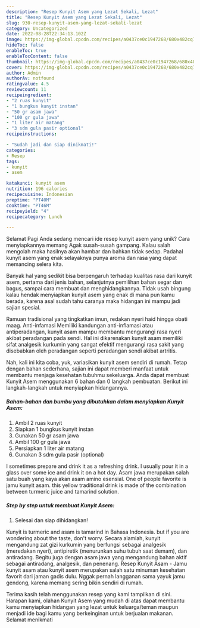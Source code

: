 ```yaml
---
description: "Resep Kunyit Asem yang Lezat Sekali, Lezat"
title: "Resep Kunyit Asem yang Lezat Sekali, Lezat"
slug: 930-resep-kunyit-asem-yang-lezat-sekali-lezat
category: Uncategorized
date: 2022-08-28T22:34:13.102Z
image: https://img-global.cpcdn.com/recipes/a0437ce0c1947268/680x482cq70/kunyit-asem-foto-resep-utama.jpg
hideToc: false
enableToc: true
enableTocContent: false
thumbnail: https://img-global.cpcdn.com/recipes/a0437ce0c1947268/680x482cq70/kunyit-asem-foto-resep-utama.jpg
cover: https://img-global.cpcdn.com/recipes/a0437ce0c1947268/680x482cq70/kunyit-asem-foto-resep-utama.jpg
author: Admin
authorAv: notfound
ratingvalue: 4.5
reviewcount: 11
recipeingredient:
- "2 ruas kunyit"
- "1 bungkus kunyit instan"
- "50 gr asam jawa"
- "100 gr gula jawa"
- "1 liter air matang"
- "3 sdm gula pasir optional"
recipeinstructions:

- "Sudah jadi dan siap dinikmati!"
categories:
- Resep
tags:
- kunyit
- asem

katakunci: kunyit asem 
nutrition: 196 calories
recipecuisine: Indonesian
preptime: "PT40M"
cooktime: "PT46M"
recipeyield: "4"
recipecategory: Lunch

---
```



Selamat Pagi Anda sedang mencari ide resep kunyit asem yang unik? Cara menyiapkannya memang Agak susah-susah gampang. Kalau salah mengolah maka hasilnya akan hambar dan bahkan tidak sedap. Padahal kunyit asem yang enak selayaknya punya aroma dan rasa yang dapat memancing selera kita.


Banyak hal yang sedikit bisa berpengaruh terhadap kualitas rasa dari kunyit asem, pertama dari jenis bahan, selanjutnya pemilihan bahan segar dan bagus, sampai cara membuat dan menghidangkannya. Tidak usah bingung kalau hendak menyiapkan kunyit asem yang enak di mana pun kamu berada, karena asal sudah tahu caranya maka hidangan ini mampu jadi sajian spesial.

Ramuan tradisional yang tingkatkan imun, redakan nyeri haid hingga obati maag. Anti-infamasi Memiliki kandungan anti-inflamasi atau antiperadangan, kunyit asam mampu membantu mengurangi rasa nyeri akibat peradangan pada sendi. Hal ini dikarenakan kunyit asam memiliki sifat analgesik kurkumin yang sangat efektif mengurangi rasa sakit yang disebabkan oleh peradangan seperti peradangan sendi akibat artritis.


Nah, kali ini kita coba, yuk, variasikan kunyit asem sendiri di rumah. Tetap dengan bahan sederhana, sajian ini dapat memberi manfaat untuk membantu menjaga kesehatan tubuhmu sekeluarga. Anda dapat membuat Kunyit Asem menggunakan 6 bahan dan 0 langkah pembuatan. Berikut ini langkah-langkah untuk menyiapkan hidangannya.

<!--inarticleads1-->

##### Bahan-bahan dan bumbu yang dibutuhkan dalam menyiapkan Kunyit Asem:

1. Ambil 2 ruas kunyit
1. Siapkan 1 bungkus kunyit instan
1. Gunakan 50 gr asam jawa
1. Ambil 100 gr gula jawa
1. Persiapkan 1 liter air matang
1. Gunakan 3 sdm gula pasir (optional)


I sometimes prepare and drink it as a refreshing drink. I usually pour it in a glass over some ice and drink it on a hot day. Asam jawa merupakan salah satu buah yang kaya akan asam amino esensial. One of people favorite is jamu kunyit asam. this yellow traditional drink is made of the combination between turmeric juice and tamarind solution. 

<!--inarticleads2-->

##### Step by step untuk membuat Kunyit Asem:


1. Selesai dan siap dihidangkan!

Kunyit is turmeric and asam is tamarind in Bahasa Indonesia. but if you are wondering about the taste, don&#39;t worry. Secara alamiah, kunyit mengandung zat gizi kurkumin yang berfungsi sebagai analgesik (meredakan nyeri), antipiretik (menurunkan suhu tubuh saat demam), dan antiradang. Begitu juga dengan asam jawa yang mengandung bahan aktif sebagai antiradang, analgesik, dan penenang. Resep Kunyit Asam - Jamu kunyit asam atau kunyit asem merupakan salah satu minuman kesehatan favorit dari jaman gadis dulu. Nggak pernah langganan sama yayuk jamu gendong, karena memang sering bikin sendiri di rumah. 

Terima kasih telah menggunakan resep yang kami tampilkan di sini. Harapan kami, olahan Kunyit Asem yang mudah di atas dapat membantu kamu menyiapkan hidangan yang lezat untuk keluarga/teman maupun menjadi ide bagi kamu yang berkeinginan untuk berjualan makanan. Selamat menikmati
